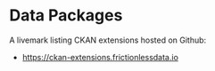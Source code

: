 # Data Packages

A livemark listing CKAN extensions hosted on Github:
- https://ckan-extensions.frictionlessdata.io
